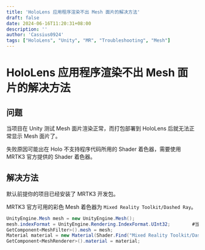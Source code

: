```yaml
---
title: 'HoloLens 应用程序渲染不出 Mesh 面片的解决方法'
draft: false
date: 2024-06-16T11:20:31+08:00
description: ''
author: 'Cassius0924'
tags: ["HoloLens", "Unity", "MR", "Troubleshooting", "Mesh"]
---
```


# HoloLens 应用程序渲染不出 Mesh 面片的解决方法

## 问题

当项目在 Unity 测试 Mesh 面片渲染正常，而打包部署到 HoloLens 后就无法正常显示 Mesh 面片了。

失败原因可能出在 Holo 不支持程序代码所用的 Shader 着色器，需要使用 MRTK3 官方提供的 Shader 着色器。

## 解决方法

默认前提你的项目已经安装了 MRTK3 开发包。

MRTK3 官方可用的彩色 Mesh 着色器为 `Mixed Reality Toolkit/Dashed Ray`。

```C#
UnityEngine.Mesh mesh = new UnityEngine.Mesh();
mesh.indexFormat = UnityEngine.Rendering.IndexFormat.UInt32;		#当面片数量超过65535时需要设置此项
GetComponent<MeshFilter>().mesh = mesh;
Material material = new Material(Shader.Find("Mixed Reality Toolkit/Dashed Ray"));
GetComponent<MeshRenderer>().material = material;
```
